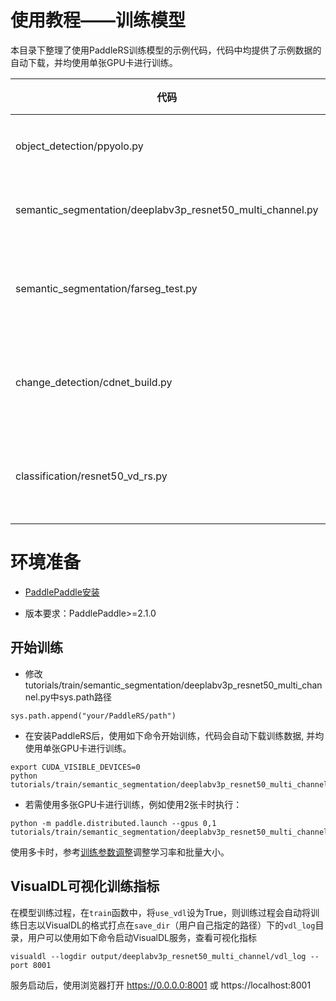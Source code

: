 # 使用教程——训练模型

本目录下整理了使用PaddleRS训练模型的示例代码，代码中均提供了示例数据的自动下载，并均使用单张GPU卡进行训练。

|代码 | 模型任务 | 数据 |
|------|--------|---------|
|object_detection/ppyolo.py | 目标检测PPYOLO | 昆虫检测 |
|semantic_segmentation/deeplabv3p_resnet50_multi_channel.py | 语义分割DeepLabV3 | 视盘分割 |
|semantic_segmentation/farseg_test.py | 语义分割FarSeg | 遥感建筑分割 |
|change_detection/cdnet_build.py | 变化检测CDNet | 遥感变化检测 |
|classification/resnet50_vd_rs.py | 图像分类ResNet50_vd | 遥感场景分类 |

<!-- 可参考API接口说明了解示例代码中的API：
* [数据集读取API](../../docs/apis/datasets.md)
* [数据预处理和数据增强API](../../docs/apis/transforms/transforms.md)
* [模型API/模型加载API](../../docs/apis/models/README.md)
* [预测结果可视化API](../../docs/apis/visualize.md) -->


# 环境准备

- [PaddlePaddle安装](https://www.paddlepaddle.org.cn/install/quick)
* 版本要求：PaddlePaddle>=2.1.0

<!-- - [PaddleRS安装](../../docs/install.md) -->

## 开始训练
* 修改tutorials/train/semantic_segmentation/deeplabv3p_resnet50_multi_channel.py中sys.path路径
```
sys.path.append("your/PaddleRS/path")
```

* 在安装PaddleRS后，使用如下命令开始训练，代码会自动下载训练数据, 并均使用单张GPU卡进行训练。

```commandline
export CUDA_VISIBLE_DEVICES=0
python tutorials/train/semantic_segmentation/deeplabv3p_resnet50_multi_channel.py
```

* 若需使用多张GPU卡进行训练，例如使用2张卡时执行：

```commandline
python -m paddle.distributed.launch --gpus 0,1 tutorials/train/semantic_segmentation/deeplabv3p_resnet50_multi_channel.py
```
使用多卡时，参考[训练参数调整](../../docs/parameters.md)调整学习率和批量大小。


## VisualDL可视化训练指标
在模型训练过程，在`train`函数中，将`use_vdl`设为True，则训练过程会自动将训练日志以VisualDL的格式打点在`save_dir`（用户自己指定的路径）下的`vdl_log`目录，用户可以使用如下命令启动VisualDL服务，查看可视化指标
```commandline
visualdl --logdir output/deeplabv3p_resnet50_multi_channel/vdl_log --port 8001
```

服务启动后，使用浏览器打开 https://0.0.0.0:8001 或 https://localhost:8001


